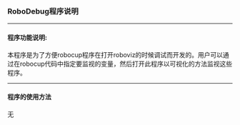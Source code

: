 ### RoboDebug程序说明
***
#### 程序功能说明:
本程序是为了方便robocup程序在打开roboviz的时候调试而开发的。用户可以通过在robocup代码中指定要监视的变量，然后打开此程序以可视化的方法监视这些程序。

***
#### 程序的使用方法
无